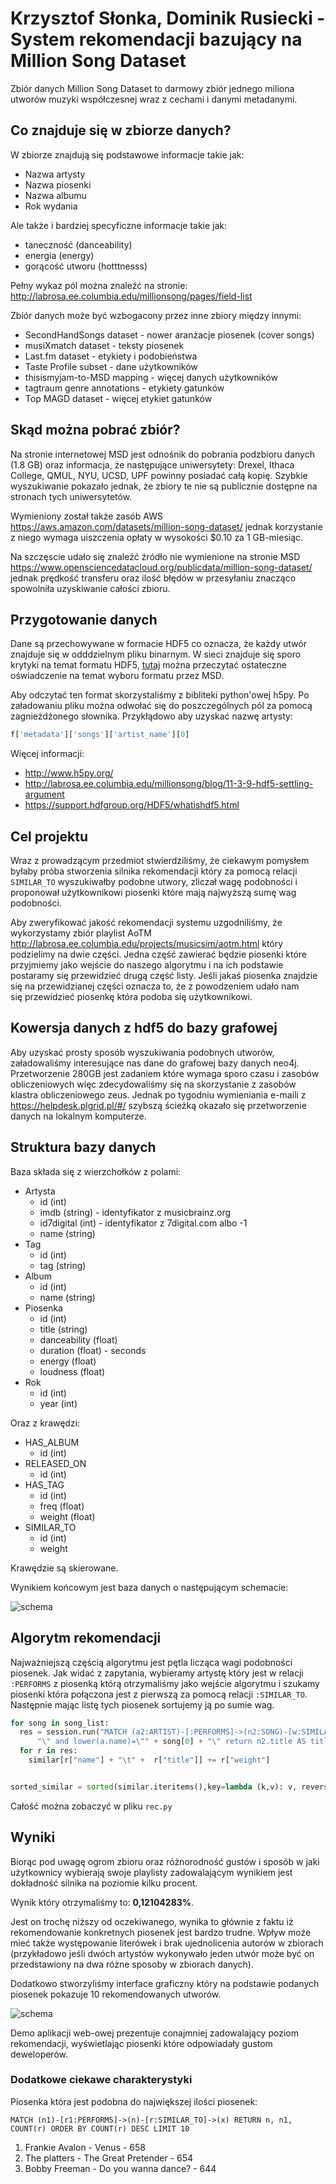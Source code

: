 # Krzysztof Słonka, Dominik Rusiecki - System rekomendacji bazujący na Million Song Dataset

Zbiór danych Million Song Dataset to darmowy zbiór jednego miliona utworów muzyki
współczesnej wraz z cechami i danymi metadanymi.

## Co znajduje się w zbiorze danych?

W zbiorze znajdują się podstawowe informacje takie jak:
- Nazwa artysty
- Nazwa piosenki
- Nazwa albumu
- Rok wydania

Ale także i bardziej specyficzne informacje takie jak:
- taneczność (danceability)
- energia (energy)
- gorącość utworu (hotttnesss)

Pełny wykaz pól można znaleźć na stronie: http://labrosa.ee.columbia.edu/millionsong/pages/field-list

Zbiór danych może być wzbogacony przez inne zbiory między innymi:
- SecondHandSongs dataset - nower aranżacje piosenek (cover songs)
- musiXmatch dataset - teksty piosenek
- Last.fm dataset - etykiety i podobieństwa
- Taste Profile subset - dane użytkowników
- thisismyjam-to-MSD mapping - więcej danych użytkowników
- tagtraum genre annotations - etykiety gatunków
- Top MAGD dataset - więcej etykiet gatunków

## Skąd można pobrać zbiór?

Na stronie internetowej MSD jest odnośnik do pobrania podzbioru danych (1.8 GB) oraz informacja, że następujące uniwersytety: Drexel, Ithaca College, QMUL, NYU, UCSD, UPF powinny posiadać całą kopię.
Szybkie wyszukiwanie pokazało jednak, że zbiory te nie są publicznie dostępne na stronach tych uniwersytetów.

Wymieniony został także zasób AWS https://aws.amazon.com/datasets/million-song-dataset/ jednak korzystanie z niego wymaga uiszczenia opłaty w wysokości $0.10 za 1 GB-miesiąc.

Na szczęscie udało się znaleźć źródło nie wymienione na stronie MSD https://www.opensciencedatacloud.org/publicdata/million-song-dataset/ jednak prędkość transferu oraz ilość błędów w przesyłaniu znacząco spowolniła uzyskiwanie całości zbioru.

## Przygotowanie danych

Dane są przechowywane w formacie HDF5 co oznacza, że każdy utwór znajduje się w odddzielnym pliku binarnym.
W sieci znajduje się sporo krytyki na temat formatu HDF5, [tutaj](http://labrosa.ee.columbia.edu/millionsong/blog/11-3-9-hdf5-settling-argument) można przeczytać ostateczne oświadczenie na temat wyboru formatu przez MSD.

Aby odczytać ten format skorzystaliśmy z bibliteki python'owej h5py.
Po załadowaniu pliku można odwołać się do poszczególnych pól za pomocą zagnieżdżonego słownika. Przykłądowo aby uzyskać nazwę artysty:

```python
f['metadata']['songs']['artist_name'][0]
```

Więcej informacji:
- http://www.h5py.org/
- http://labrosa.ee.columbia.edu/millionsong/blog/11-3-9-hdf5-settling-argument
- https://support.hdfgroup.org/HDF5/whatishdf5.html

## Cel projektu

Wraz z prowadzącym przedmiot stwierdziliśmy, że ciekawym pomysłem byłaby próba stworzenia silnika rekomendacji który za pomocą relacji `SIMILAR_TO` wyszukiwałby podobne utwory, zliczał wagę podobności i proponował użytkownikowi piosenki które mają najwyższą sumę wag podobności.

Aby zweryfikować jakość rekomendacji systemu uzgodniliśmy, że wykorzystamy zbiór playlist AoTM http://labrosa.ee.columbia.edu/projects/musicsim/aotm.html który podzielimy na dwie części.
Jedna część zawierać będzie piosenki które przyjmiemy jako wejście do naszego algorytmu i na ich podstawie postaramy się przewidzieć drugą część listy.
Jeśli jakaś piosenka znajdzie się na przewidzianej części oznacza to, że z powodzeniem udało nam się przewidzieć piosenkę która podoba się użytkownikowi.

## Kowersja danych z hdf5 do bazy grafowej

Aby uzyskać prosty sposób wyszukiwania podobnych utworów, załadowaliśmy interesujące nas dane do grafowej bazy danych neo4j.
Przetworzenie 280GB jest zadaniem które wymaga sporo czasu i zasobów obliczeniowych więc zdecydowaliśmy się na skorzystanie z zasobów klastra obliczeniowego zeus.
Jednak po tygodniu wymieniania e-maili z https://helpdesk.plgrid.pl/#/ szybszą ścieżką okazało się przetworzenie danych na lokalnym komputerze.


## Struktura bazy danych

Baza składa się z wierzchołków z polami:
- Artysta
  - id (int)
  - imdb (string) - identyfikator z musicbrainz.org
  - id7digital (int) - identyfikator z 7digital.com albo -1
  - name (string)
- Tag
  - id (int)
  - tag (string)
- Album
  - id (int)
  - name (string)
- Piosenka
  - id (int)
  - title (string)
  - danceability (float)
  - duration (float) - seconds
  - energy (float)
  - loudness (float)
- Rok
  - id (int)
  - year (int)

Oraz z krawędzi:
- HAS_ALBUM
  - id (int)
- RELEASED_ON
  - id (int)
- HAS_TAG
  - id (int)
  - freq (float)
  - weight (float)
- SIMILAR_TO
  - id (int)
  - weight

Krawędzie są skierowane.

Wynikiem końcowym jest baza danych o następującym schemacie:

![schema](db-schema.png)

## Algorytm rekomendacji

Najważniejszą częścią algorytmu jest pętla licząca wagi podobności piosenek.
Jak widać z zapytania, wybieramy artystę który jest w relacji `:PERFORMS` z piosenką którą otrzymaliśmy jako wejście algorytmu i szukamy piosenki która połączona jest z pierwszą za pomocą relacji `:SIMILAR_TO`.
Następnie mając listę tych piosenek sortujemy ją po sumie wag.

```python
for song in song_list:
  res = session.run("MATCH (a2:ARTIST)-[:PERFORMS]->(n2:SONG)-[w:SIMILAR_TO]-(n:SONG)<-[:PERFORMS]-(a:ARTIST)  where lower(n.title)=\"" + song[1] +
      "\" and lower(a.name)=\"" + song[0] + "\" return n2.title AS title, a2.name AS name, w.weight as weight;")
  for r in res:
    similar[r["name"] + "\t" +  r["title"]] += r["weight"]


sorted_similar = sorted(similar.iteritems(),key=lambda (k,v): v, reverse=True)
```

Całość można zobaczyć w pliku `rec.py`

## Wyniki

Biorąc pod uwagę ogrom zbioru oraz różnorodność gustów i sposób w jaki użytkownicy wybierają swoje playlisty zadowalającym wynikiem jest dokładność silnika na poziomie kilku procent.

Wynik który otrzymaliśmy to: **0,12104283%**.

Jest on trochę niższy od oczekiwanego, wynika to głównie z faktu iż rekomendowanie konkretnych piosenek jest bardzo trudne.
Wpływ może mieć także występowanie literówek i brak ujednolicenia autorów w zbiorach (przykładowo jeśli dwóch artystów wykonywało jeden utwór może być on przedstawiony na dwa różne sposoby w zbiorach danych).

Dodatkowo stworzyliśmy interface graficzny który na podstawie podanych piosenek pokazuje 10 rekomendowanych utworów.

![schema](web-ui.png)

Demo aplikacji web-owej prezentuje conajmniej zadowalający poziom rekomendacji, wyświetlając piosenki które odpowiadały gustom deweloperów.

### Dodatkowe ciekawe charakterystyki

Piosenka która jest podobna do największej ilości piosenek:

```
MATCH (n1)-[r1:PERFORMS]->(n)-[r:SIMILAR_TO]->(x) RETURN n, n1, COUNT(r) ORDER BY COUNT(r) DESC LIMIT 10
```

1. Frankie Avalon - Venus - 658
1. The platters - The Great Pretender - 654
1. Bobby Freeman - Do you wanna dance? - 644
